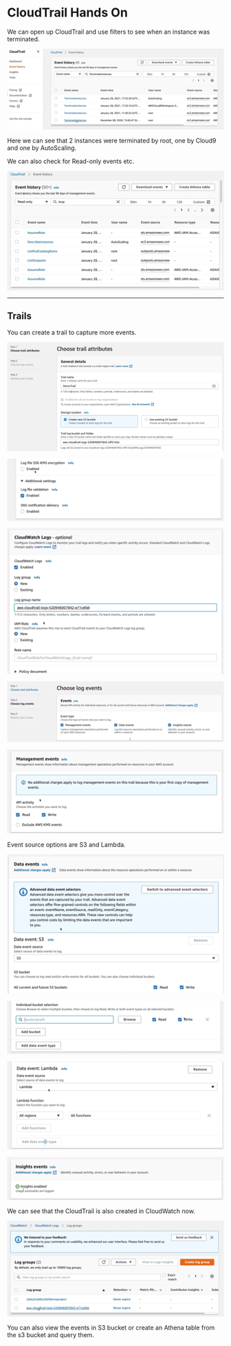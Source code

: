 # CloudTrail Hands On

We can open up CloudTrail and use filters to see when an instance was terminated.

![](img/2022-04-26-18-12-59.png)

Here we can see that 2 instances were terminated by root, one by Cloud9 and one by AutoScaling.

We can also check for Read-only events etc.

![](img/2022-04-26-18-14-28.png)

---

## Trails

You can create a trail to capture more events.

![](img/2022-04-26-18-16-21.png)

![](img/2022-04-26-18-17-10.png)

![](img/2022-04-26-18-17-48.png)

![](img/2022-04-26-18-18-49.png)

![](img/2022-04-26-18-18-58.png)

Event source options are S3 and Lambda.

![](img/2022-04-26-18-20-04.png)

![](img/2022-04-26-18-20-45.png)

![](img/2022-04-26-18-20-56.png)

![](img/2022-04-26-18-21-22.png)

We can see that the CloudTrail is also created in CloudWatch now.

![](img/2022-04-26-18-22-08.png)

You can also view the events in S3 bucket or create an Athena table from the s3 bucket and query them.